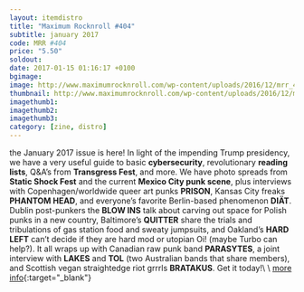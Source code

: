 ```yaml
---
layout: itemdistro
title: "Maximum Rocknroll #404"
subtitle: january 2017
code: MRR #404
price: "5.50"
soldout:
date: 2017-01-15 01:16:17 +0100
bgimage:
image: http://www.maximumrocknroll.com/wp-content/uploads/2016/12/mrr_404_cvr.jpg
thumbnail: http://www.maximumrocknroll.com/wp-content/uploads/2016/12/mrr_404_cvr.jpg
imagethumb1:
imagethumb2:
imagethumb3:
category: [zine, distro]
---
```


the January 2017 issue is here! In light of the impending Trump presidency, we have a very useful guide to basic **cybersecurity**, revolutionary **reading lists**, Q&A’s from **Transgress Fest**, and more. We have photo spreads from **Static Shock Fest** and the current **Mexico City punk scene**, plus interviews with Copenhagen/worldwide queer art punks **PRISON**, Kansas City freaks **PHANTOM HEAD**, and everyone’s favorite Berlin-based phenomenon **DIÄT**. Dublin post-punkers the **BLOW INS** talk about carving out space for Polish punks in a new country, Baltimore’s **QUITTER** share the trials and tribulations of gas station food and sweaty jumpsuits, and Oakland’s **HARD LEFT** can’t decide if they are hard mod or utopian Oi! (maybe Turbo can help?). It all wraps up with Canadian raw punk band **PARASYTES**, a joint interview with **LAKES** and **TOL** (two Australian bands that share members), and Scottish vegan straightedge riot grrrls **BRATAKUS**. Get it today!\\
\\
[more info](http://www.maximumrocknroll.com){:target="_blank"}